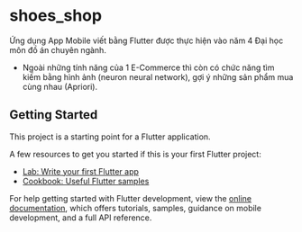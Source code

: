 # shoes_shop

Ứng dụng App Mobile viết bằng Flutter được thực hiện vào năm 4 Đại học môn đồ án chuyên ngành.
- Ngoài những tính năng của 1 E-Commerce thì còn có chức năng tìm kiếm bằng hình ảnh (neuron neural network), gợi ý những sản phẩm mua cùng nhau (Apriori).

## Getting Started

This project is a starting point for a Flutter application.

A few resources to get you started if this is your first Flutter project:

- [Lab: Write your first Flutter app](https://docs.flutter.dev/get-started/codelab)
- [Cookbook: Useful Flutter samples](https://docs.flutter.dev/cookbook)

For help getting started with Flutter development, view the
[online documentation](https://docs.flutter.dev/), which offers tutorials,
samples, guidance on mobile development, and a full API reference.
